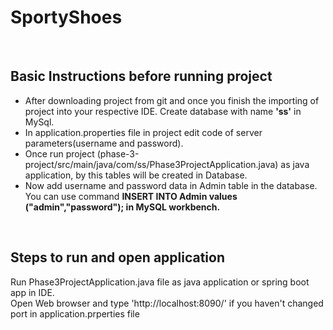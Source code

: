 # SportyShoes
<br>
	<h2>Basic Instructions before running project</h2>
	<ul>
	<li>After downloading project from git and once you finish the importing of project into your respective IDE. Create database with name <strong>'ss'</strong> in MySql.</li>
	<li>In application.properties file in project edit code of server parameters(username and password).</li>
	<li>Once run project (phase-3-project/src/main/java/com/ss/Phase3ProjectApplication.java) as java application, by this tables will be created in Database.</li>
	<li>Now add username and password data in Admin table in the database. You can use command <strong>INSERT INTO Admin values ("admin","password"); in MySQL workbench.</strong></li>
	</ul>
<br>
<h2>Steps to run and open application</h2>
<p>Run Phase3ProjectApplication.java file as java application or spring boot app in IDE.<br> Open Web browser and type 'http://localhost:8090/' if you haven't changed port in application.prperties file</p>
